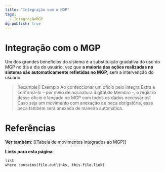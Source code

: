 ```yaml
---
title: "Integração com o MGP"
tags:
  - IntegraçãoMGP
dg-publish: true
---
```

# Integração com o MGP

Um dos grandes benefícios do sistema é a substituição gradativa do uso do MGP no dia a dia do usuário, vez que **a maioria das ações realizadas no sistema são automaticamente refletidas no MGP**, sem a intervenção do usuário.

>[!example|] Exemplo
>Ao confeccionar um ofício pelo Integra Extra e confirmá-lo – por meio de assinatura digital do Membro -, o registro desse ofício é lançado no MGP com todos os dados necessários! Caso seja um movimento com anexação de peça obrigatória, essa peça também será anexada de maneira automática.

# Referências

**Ver também:** [[Tabela de movimentos integrados ao MGP]]

**Links para esta página**:
```dataview
list
where contains(file.outlinks, this.file.link)
```
